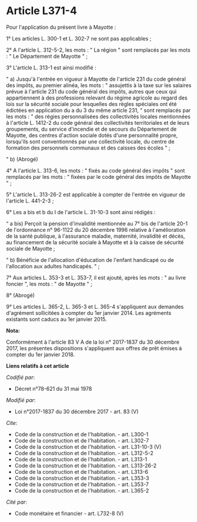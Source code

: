 # Article L371-4

Pour l'application du présent livre à Mayotte :

1° Les articles L. 300-1 et L. 302-7 ne sont pas applicables ;

2° A l'article L. 312-5-2, les mots : " La région " sont remplacés par les mots : " Le Département de Mayotte " ;

3° L'article L. 313-1 est ainsi modifié :

" a) Jusqu'à l'entrée en vigueur à Mayotte de l'article 231 du code général des impôts, au premier alinéa, les mots : "
assujettis à la taxe sur les salaires prévue à l'article 231 du code général des impôts, autres que ceux qui appartiennent à
des professions relevant du régime agricole au regard des lois sur la sécurité sociale pour lesquelles des règles spéciales
ont été édictées en application du a du 3 du même article 231, " sont remplacés par les mots : " des régies personnalisées
des collectivités locales mentionnées à l'article L. 1412-2 du code général des collectivités territoriales et de leurs
groupements, du service d'incendie et de secours du Département de Mayotte, des centres d'action sociale dotés d'une
personnalité propre, lorsqu'ils sont conventionnés par une collectivité locale, du centre de formation des personnels
communaux et des caisses des écoles " ;

" b) (Abrogé)

4° A l'article L. 313-6, les mots : " fixés au code général des impôts " sont remplacés par les mots : " fixées par le code
général des impôts de Mayotte " ;

5° L'article L. 313-26-2 est applicable à compter de l'entrée en vigueur de l'article L. 441-2-3 ;

6° Les a bis et b du I de l'article L. 31-10-3 sont ainsi rédigés :

“ a bis) Perçoit la pension d'invalidité mentionnée au 7° bis de l'article 20-1 de l'ordonnance n° 96-1122 du 20 décembre
1996 relative à l'amélioration de la santé publique, à l'assurance maladie, maternité, invalidité et décès, au financement de
la sécurité sociale à Mayotte et à la caisse de sécurité sociale de Mayotte ;

" b) Bénéficie de l'allocation d'éducation de l'enfant handicapé ou de l'allocation aux adultes handicapés. " ;

7° Aux articles L. 353-3 et L. 353-7, il est ajouté, après les mots : " au livre foncier ", les mots : " de Mayotte " ;

8° (Abrogé)

9° Les articles L. 365-2, L. 365-3 et L. 365-4 s'appliquent aux demandes d'agrément sollicitées à compter du 1er janvier
2014. Les agréments existants sont caducs au 1er janvier 2015.

**Nota:**

Conformément à l'article 83 V A de la loi n° 2017-1837 du 30 décembre 2017, les présentes dispositions s'appliquent aux
offres de prêt émises à compter du 1er janvier 2018.

**Liens relatifs à cet article**

_Codifié par_:

  - Décret n°78-621 du 31 mai 1978

_Modifié par_:

  - Loi n°2017-1837 du 30 décembre 2017 - art. 83 (V)

_Cite_:

  - Code de la construction et de l'habitation. - art. L300-1
  - Code de la construction et de l'habitation. - art. L302-7
  - Code de la construction et de l'habitation. - art. L31-10-3 (V)
  - Code de la construction et de l'habitation. - art. L312-5-2
  - Code de la construction et de l'habitation. - art. L313-1
  - Code de la construction et de l'habitation. - art. L313-26-2
  - Code de la construction et de l'habitation. - art. L313-6
  - Code de la construction et de l'habitation. - art. L353-3
  - Code de la construction et de l'habitation. - art. L353-7
  - Code de la construction et de l'habitation. - art. L365-2

_Cité par_:

  - Code monétaire et financier - art. L732-8 (V)
